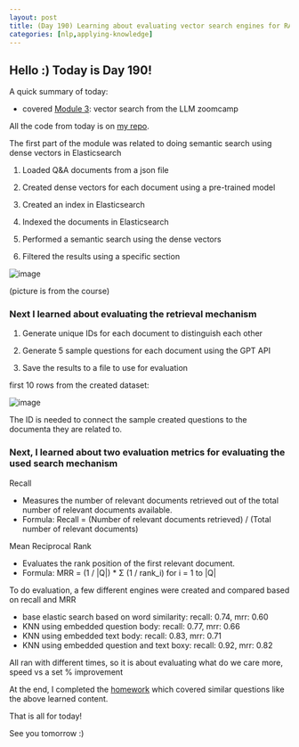 ```yaml
---
layout: post
title: (Day 190) Learning about evaluating vector search engines for RAG apps
categories: [nlp,applying-knowledge]
---
```


## Hello :) Today is Day 190!
A quick summary of today:
* covered [Module 3](https://github.com/DataTalksClub/llm-zoomcamp/tree/main/03-vector-search): vector search from the LLM zoomcamp

All the code from today is on [my repo](https://github.com/divakaivan/llm-camp/tree/main/Module%203).

The first part of the module was related to doing semantic search using dense vectors in Elasticsearch

1. Loaded Q&A documents from a json file

2. Created dense vectors for each document using a pre-trained model

3. Created an index in Elasticsearch

4. Indexed the documents in Elasticsearch

5. Performed a semantic search using the dense vectors

6. Filtered the results using a specific section

![image](https://github.com/user-attachments/assets/1d064599-ef15-4ec3-b4d0-d739786719e6)

(picture is from the course)

### Next I learned about evaluating the retrieval mechanism

1. Generate unique IDs for each document to distinguish each other

2. Generate 5 sample questions for each document using the GPT API

3. Save the results to a file to use for evaluation

first 10 rows from the created dataset:

![image](https://github.com/user-attachments/assets/eaa3a06f-f2ee-49ac-8f6d-05d9cb99ead5)

The ID is needed to connect the sample created questions to the documenta they are related to.


### Next, I learned about two evaluation metrics for evaluating the used search mechanism

Recall

* Measures the number of relevant documents retrieved out of the total number of relevant documents available.
* Formula: Recall = (Number of relevant documents retrieved) / (Total number of relevant documents)

Mean Reciprocal Rank
* Evaluates the rank position of the first relevant document.
* Formula: MRR = (1 / |Q|) * Σ (1 / rank_i) for i = 1 to |Q|

To do evaluation, a few different engines were created and compared based on recall and MRR

* base elastic search based on word similarity: recall: 0.74, mrr: 0.60
* KNN using embedded question body: recall: 0.77, mrr: 0.66
* KNN using embedded text body: recall: 0.83, mrr: 0.71
* KNN using embedded question and text boxy: recall: 0.92, mrr: 0.82

All ran with different times, so it is about evaluating what do we care more, speed vs a set % improvement

At the end, I completed the [homework](https://github.com/divakaivan/llm-camp/blob/main/Module%203/homework3.ipynb) which covered similar questions like the above learned content.


That is all for today!

See you tomorrow :)
